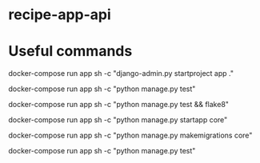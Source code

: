 # recipe-app-api

# Useful commands
docker-compose run app sh -c "django-admin.py startproject app ."

docker-compose run app sh -c "python manage.py test"

docker-compose run app sh -c "python manage.py test && flake8"

docker-compose run app sh -c "python manage.py startapp core"

docker-compose run app sh -c "python manage.py makemigrations core"

docker-compose run app sh -c "python manage.py test"
